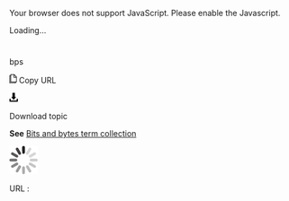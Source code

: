 Your browser does not support JavaScript. Please enable the Javascript.

Loading...

# 

bps

![Copy URL](bps_files/Copy.png)
Copy URL

![Download](bps_files/Download.png)

Download topic

**See** [Bits and bytes term collection](https://worldready.cloudapp.net/Styleguide/Read?id=2700&topicid=26920)

![In progress](bps_files/activity-large.gif)

URL :

